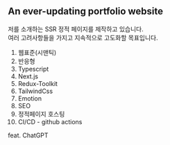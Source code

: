 An ever-updating portfolio website
---

저를 소개하는 SSR 정적 페이지를 제작하고 있습니다.  
여러 고려사항들을 가지고 지속적으로 고도화할 목표입니다.


1. 웹표준(시맨틱)
2. 반응형
3. Typescript
4. Next.js
5. Redux-Toolkit
6. TailwindCss
7. Emotion
8. SEO
9. 정적페이지 호스팅 
10. CI/CD - github actions

feat. ChatGPT

